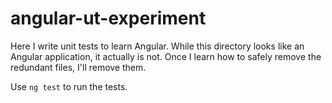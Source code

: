 # angular-ut-experiment

Here I write unit tests to learn Angular. While this directory looks like an Angular application, it actually is not. Once I learn how to safely remove the redundant files, I'll remove them.

Use `ng test` to run the tests.
